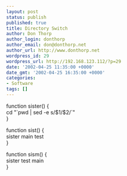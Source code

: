 ```yaml
---
layout: post
status: publish
published: true
title: Directory Switch
author: Don Thorp
author_login: donthorp
author_email: don@donthorp.net
author_url: http://www.donthorp.net
wordpress_id: 29
wordpress_url: http://192.168.123.112/?p=29
date: '2002-04-25 11:35:00 +0000'
date_gmt: '2002-04-25 16:35:00 +0000'
categories:
- Software
tags: []
---
```

<p>function sister() {<br />
    cd "`pwd | sed -e s/$1/$2/`"<br />
}</p>
<p>function sist() {<br />
    sister main test<br />
}</p>
<p>function sism() {<br />
    sister test main<br />
}</p>

